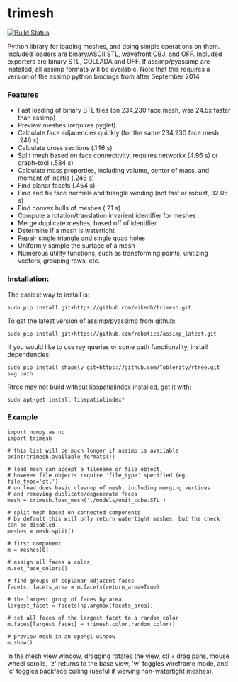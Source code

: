 trimesh
==========
[![Build Status](https://travis-ci.org/mikedh/trimesh.svg?branch=master)](https://travis-ci.org/mikedh/trimesh)


Python library for loading meshes, and doing simple operations on them. Included loaders are binary/ASCII STL, wavefront OBJ, and OFF. Included exporters are binary STL, COLLADA and OFF. If assimp/pyassimp are installed, all assimp formats will be available. Note that this requires a version of the assimp python bindings from after September 2014. 


### Features
* Fast loading of binary STL files (on 234,230 face mesh, was 24.5x faster than assimp)
* Preview meshes (requires pyglet). 
* Calculate face adjacencies quickly (for the same 234,230 face mesh .248 s)
* Calculate cross sections (.146 s)
* Split mesh based on face connectivity, requires networkx (4.96 s) or graph-tool (.584 s)
* Calculate mass properties, including volume, center of mass, and moment of inertia (.246 s)
* Find planar facets (.454 s)
* Find and fix face normals and triangle winding (not fast or robust, 32.05 s)
* Find convex hulls of meshes (.21 s)
* Compute a rotation/translation invarient identifier for meshes
* Merge duplicate meshes, based off of identifier
* Determine if a mesh is watertight
* Repair single triangle and single quad holes
* Uniformly sample the surface of a mesh
* Numerous utility functions, such as transforming points, unitizing vectors, grouping rows, etc. 

### Installation:
The easiest way to install is:

    sudo pip install git+https://github.com/mikedh/trimesh.git

To get the latest version of assimp/pyassimp from github:

    sudo pip install git+https://github.com/robotics/assimp_latest.git 

If you would like to use ray queries or some path functionality, install dependencies:

    sudo pip install shapely git+https://github.com/Toblerity/rtree.git svg.path 

Rtree may not build without libspatialindex installed, get it with:

    sudo apt-get install libspatialindex* 

### Example
    import numpy as np
    import trimesh
    
    # this list will be much longer if assimp is available
    print(trimesh.available_formats())

    # load_mesh can accept a filename or file object, 
    # however file objects require 'file_type' specified (eg. file_type='stl')
    # on load does basic cleanup of mesh, including merging vertices 
    # and removing duplicate/degenerate faces
    mesh = trimesh.load_mesh('./models/unit_cube.STL')
    
    # split mesh based on connected components
    # by default this will only return watertight meshes, but the check can be disabled
    meshes = mesh.split() 

    # first component  
    m = meshes[0]

    # assign all faces a color
    m.set_face_colors()

    # find groups of coplanar adjacent faces
    facets, facets_area = m.facets(return_area=True)

    # the largest group of faces by area    
    largest_facet = facets[np.argmax(facets_area)]

    # set all faces of the largest facet to a random color
    m.faces[largest_facet] = trimesh.color.random_color()

    # preview mesh in an opengl window
    m.show()
    

In the mesh view window, dragging rotates the view, ctl + drag pans, mouse wheel scrolls, 'z' returns to the base view, 'w' toggles wireframe mode, and 'c' toggles backface culling (useful if viewing non-watertight meshes).  